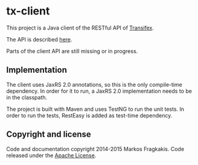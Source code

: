 tx-client
=========

This project is a Java client of the RESTful API of [Transifex](www.transifex.com).

The API is described [here](http://docs.transifex.com/developer/api/).

Parts of the client API are still missing or in progress.

Implementation
--------------

The client uses JaxRS 2.0 annotations, so this is the only compile-time dependency.
In order for it to run, a JaxRS 2.0 implementation needs to be in the classpath.

The project is built with Maven and uses TestNG to run the unit tests.
In order to run the tests, RestEasy is added as test-time dependency.

Copyright and license
---------------------

Code and documentation copyright 2014-2015 Markos Fragkakis. Code released under the [Apache License](http://www.apache.org/licenses/LICENSE-2.0).
